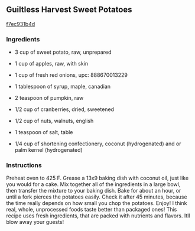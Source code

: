 ## Guiltless Harvest Sweet Potatoes

[f7ec931b4d](http://tastykitchen.com/recipes/holidays/guiltless-harvest-sweet-potatoes/)

### Ingredients

 - 3 cup of sweet potato, raw, unprepared

 - 1 cup of apples, raw, with skin

 - 1 cup of fresh red onions, upc: 888670013229

 - 1 tablespoon of syrup, maple, canadian

 - 2 teaspoon of pumpkin, raw

 - 1/2 cup of cranberries, dried, sweetened

 - 1/2 cup of nuts, walnuts, english

 - 1 teaspoon of salt, table

 - 1/4 cup of shortening confectionery, coconut (hydrogenated) and or palm kernel (hydrogenated)

### Instructions

Preheat oven to 425 F. Grease a 13x9 baking dish with coconut oil, just like you would for a cake. Mix together all of the ingredients in a large bowl, then transfer the mixture to your baking dish. Bake for about an hour, or until a fork pierces the potatoes easily. Check it after 45 minutes, because the time really depends on how small you chop the potatoes. Enjoy! I think real, whole, unprocessed foods taste better than packaged ones! This recipe uses fresh ingredients, that are packed with nutrients and flavors. Itll blow away your guests!